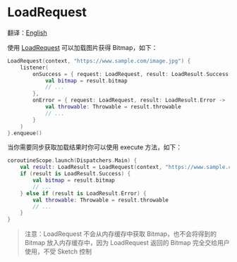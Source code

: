 # LoadRequest

翻译：[English](load_request.md)

使用 [LoadRequest] 可以加载图片获得 Bitmap，如下：

```kotlin
LoadRequest(context, "https://www.sample.com/image.jpg") {
    listener(
        onSuccess = { request: LoadRequest, result: LoadResult.Success ->
            val bitmap = result.bitmap
            // ...
        },
        onError = { request: LoadRequest, result: LoadResult.Error ->
            val throwable: Throwable = result.throwable
            // ...
        }
    )
}.enqueue()
```

当你需要同步获取加载结果时你可以使用 execute 方法，如下：

```kotlin
coroutineScope.launch(Dispatchers.Main) {
    val result: LoadResult = LoadRequest(context, "https://www.sample.com/image.jpg").execute()
    if (result is LoadResult.Success) {
        val bitmap = result.bitmap
        // ...
    } else if (result is LoadResult.Error) {
        val throwable: Throwable = result.throwable
        // ...
    }
}
```

> 注意：LoadRequest 不会从内存缓存中获取 Bitmap，也不会将得到的 Bitmap 放入内存缓存中，因为 LoadRequest 返回的 Bitmap 完全交给用户使用，不受 Sketch 控制

[LoadRequest]: ../../sketch-core/src/main/kotlin/com/github/panpf/sketch/request/LoadRequest.kt